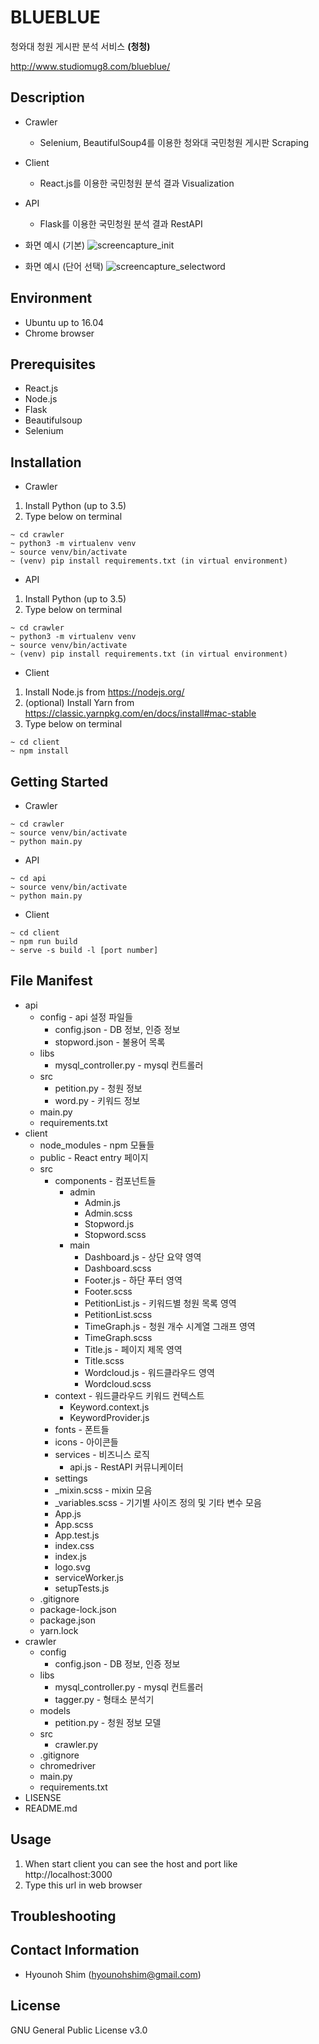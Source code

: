 # BLUEBLUE

청와대 청원 게시판 분석 서비스 **(청청)**

http://www.studiomug8.com/blueblue/

## Description

- Crawler

  - Selenium, BeautifulSoup4를 이용한 청와대 국민청원 게시판 Scraping

- Client

  - React.js를 이용한 국민청원 분석 결과 Visualization

- API

  - Flask를 이용한 국민청원 분석 결과 RestAPI

- 화면 예시 (기본)
  ![screencapture_init](./screencapture_init.png)
- 화면 예시 (단어 선택)
  ![screencapture_selectword](./screencapture_selectword.png)

## Environment

- Ubuntu up to 16.04
- Chrome browser

## Prerequisites

- React.js
- Node.js
- Flask
- Beautifulsoup
- Selenium

## Installation

- Crawler

1. Install Python (up to 3.5)
2. Type below on terminal

```
~ cd crawler
~ python3 -m virtualenv venv
~ source venv/bin/activate
~ (venv) pip install requirements.txt (in virtual environment)
```

- API

1. Install Python (up to 3.5)
2. Type below on terminal

```
~ cd crawler
~ python3 -m virtualenv venv
~ source venv/bin/activate
~ (venv) pip install requirements.txt (in virtual environment)
```

- Client

1. Install Node.js from https://nodejs.org/
2. (optional) Install Yarn from https://classic.yarnpkg.com/en/docs/install#mac-stable
3. Type below on terminal

```
~ cd client
~ npm install
```

## Getting Started

- Crawler

```
~ cd crawler
~ source venv/bin/activate
~ python main.py
```

- API

```
~ cd api
~ source venv/bin/activate
~ python main.py
```

- Client

```
~ cd client
~ npm run build
~ serve -s build -l [port number]
```

## File Manifest

- api
  - config - api 설정 파일들
    - config.json - DB 정보, 인증 정보
    - stopword.json - 불용어 목록
  - libs
    - mysql_controller.py - mysql 컨트롤러
  - src
    - petition.py - 청원 정보
    - word.py - 키워드 정보
  - main.py
  - requirements.txt
- client
  - node_modules - npm 모듈들
  - public - React entry 페이지
  - src
    - components - 컴포넌트들
      - admin
        - Admin.js
        - Admin.scss
        - Stopword.js
        - Stopword.scss
      - main
        - Dashboard.js - 상단 요약 영역
        - Dashboard.scss
        - Footer.js - 하단 푸터 영역
        - Footer.scss
        - PetitionList.js - 키워드별 청원 목록 영역
        - PetitionList.scss
        - TimeGraph.js - 청원 개수 시계열 그래프 영역
        - TimeGraph.scss
        - Title.js - 페이지 제목 영역
        - Title.scss
        - Wordcloud.js - 워드클라우드 영역
        - Wordcloud.scss
    - context - 워드클라우드 키워드 컨텍스트
      - Keyword.context.js
      - KeywordProvider.js
    - fonts - 폰트들
    - icons - 아이콘들
    - services - 비즈니스 로직
      - api.js - RestAPI 커뮤니케이터
    - settings
    - _mixin.scss - mixin 모음
    - _variables.scss - 기기별 사이즈 정의 및 기타 변수 모음
    - App.js
    - App.scss
    - App.test.js
    - index.css
    - index.js
    - logo.svg
    - serviceWorker.js
    - setupTests.js
  - .gitignore
  - package-lock.json
  - package.json
  - yarn.lock
- crawler
  - config
    - config.json - DB 정보, 인증 정보
  - libs
    - mysql_controller.py - mysql 컨트롤러
    - tagger.py - 형태소 분석기
  - models
    - petition.py - 청원 정보 모델
  - src
    - crawler.py
  - .gitignore
  - chromedriver
  - main.py
  - requirements.txt
- LISENSE
- README.md

## Usage

1. When start client you can see the host and port like http://localhost:3000
2. Type this url in web browser

## Troubleshooting

## Contact Information

- Hyounoh Shim (hyounohshim@gmail.com)

## License

GNU General Public License v3.0
